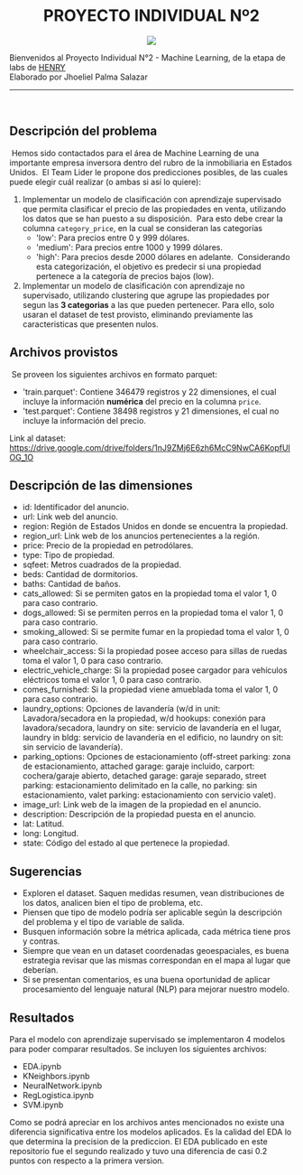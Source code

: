 # <h1 align=center> **PROYECTO INDIVIDUAL Nº2** </h1>
<p align=center><img src=https://media.datacenterdynamics.com/media/images/GettyImages-844535726.2e16d0ba.fill-1200x630.jpg><p>

Bienvenidos al Proyecto Individual N°2 - Machine Learning, de la etapa de labs de [HENRY](https://www.soyhenry.com/)
<br/>
Elaborado por Jhoeliel Palma Salazar
<hr>

​
## Descripción del problema
​
Hemos sido contactados para el área de Machine Learning de una importante empresa inversora dentro del rubro de la inmobiliaria en Estados Unidos. 
​
El Team Lider le propone dos predicciones posibles, de las cuales puede elegir cuál realizar (o ambas si así lo quiere):
​
1. Implementar un modelo de clasificación con aprendizaje supervisado que permita clasificar el precio de las propiedades en venta, utilizando los datos que se han puesto a su disposición.
​
Para esto debe crear la columna `category_price`, en la cual se consideran las categorías
   * 'low': Para precios entre 0 y 999 dólares.
   * 'medium': Para precios entre 1000 y 1999 dólares.
   * 'high': Para precios desde 2000 dólares en adelante. 
​
    Considerando esta categorización, el objetivo es predecir si una propiedad pertenece a la categoría de precios bajos (low).
​
2. Implementar un modelo de clasificación con aprendizaje no supervisado, utilizando clustering que agrupe las propiedades por segun las **3 categorias** a las que pueden pertenecer. Para ello, solo usaran el dataset de test provisto, eliminando previamente las caracteristicas que presenten nulos.
​
## Archivos provistos
​
Se proveen los siguientes archivos en formato parquet:
 - 'train.parquet': Contiene 346479 registros y 22 dimensiones, el cual incluye la información **numérica** del precio en la columna `price`.
 - 'test.parquet': Contiene 38498 registros y 21 dimensiones, el cual no incluye la información del precio. 

 Link al dataset: https://drive.google.com/drive/folders/1nJ9ZMj6E6zh6McC9NwCA6KopfUIOG_1O
​
## Descripción de las dimensiones
- id: Identificador del anuncio. 
- url: Link web del anuncio.
- region: Región de Estados Unidos en donde se encuentra la propiedad.
- region_url: Link web de los anuncios pertenecientes a la región. 
- price: Precio de la propiedad en petrodólares.
- type: Tipo de propiedad.
- sqfeet: Metros cuadrados de la propiedad.
- beds: Cantidad de dormitorios.
- baths: Cantidad de baños.
- cats_allowed: Si se permiten gatos en la propiedad toma el valor 1, 0 para caso contrario.
- dogs_allowed: Si se permiten perros en la propiedad toma el valor 1, 0 para caso contrario.
- smoking_allowed: Si se permite fumar en la propiedad toma el valor 1, 0 para caso contrario.
- wheelchair_access: Si la propiedad posee acceso para sillas de ruedas toma el valor 1, 0 para caso contrario.
- electric_vehicle_charge: Si la propiedad posee cargador para vehículos eléctricos toma el valor 1, 0 para caso contrario.
- comes_furnished: Si la propiedad viene amueblada toma el valor 1, 0 para caso contrario.
- laundry_options: Opciones de lavandería (w/d in unit: Lavadora/secadora en la propiedad, w/d hookups: conexión para lavadora/secadora, laundry on site: servicio de lavandería en el lugar, laundry in bldg: servicio de lavandería en el edificio, no laundry on sit: sin servicio de lavandería).
- parking_options: Opciones de estacionamiento (off-street parking: zona de estacionamiento, attached garage: garaje incluido, carport: cochera/garaje abierto, detached garage: garaje separado, street parking: estacionamiento delimitado en la calle, no parking: sin estacionamiento, valet parking: estacionamiento con servicio valet).
- image_url: Link web de la imagen de la propiedad en el anuncio. 
- description: Descripción de la propiedad puesta en el anuncio. 
- lat: Latitud.
- long: Longitud.
- state: Código del estado al que pertenece la propiedad.
​
## Sugerencias
- Exploren el dataset. Saquen medidas resumen, vean distribuciones de los datos, analicen bien el tipo de problema, etc.
- Piensen que tipo de modelo podría ser aplicable según la descripción del problema y el tipo de variable de salida.
- Busquen información sobre la métrica aplicada, cada métrica tiene pros y contras.
- Siempre que vean en un dataset coordenadas geoespaciales, es buena estrategia revisar que las mismas correspondan en el mapa al lugar que deberían.
- Si se presentan comentarios, es una buena oportunidad de aplicar procesamiento del lenguaje natural (NLP) para mejorar nuestro modelo.

## Resultados
Para el modelo con aprendizaje supervisado se implementaron 4 modelos para poder comparar resultados. Se incluyen los siguientes archivos:
- EDA.ipynb
- KNeighbors.ipynb
- NeuralNetwork.ipynb
- RegLogistica.ipynb
- SVM.ipynb

Como se podrá apreciar en los archivos antes mencionados no existe una diferencia significativa entre los modelos aplicados. Es la calidad del EDA lo que determina la precision de la prediccion. El EDA publicado en este repositorio fue el segundo realizado y tuvo una diferencia de casi 0.2 puntos con respecto a la primera version.
